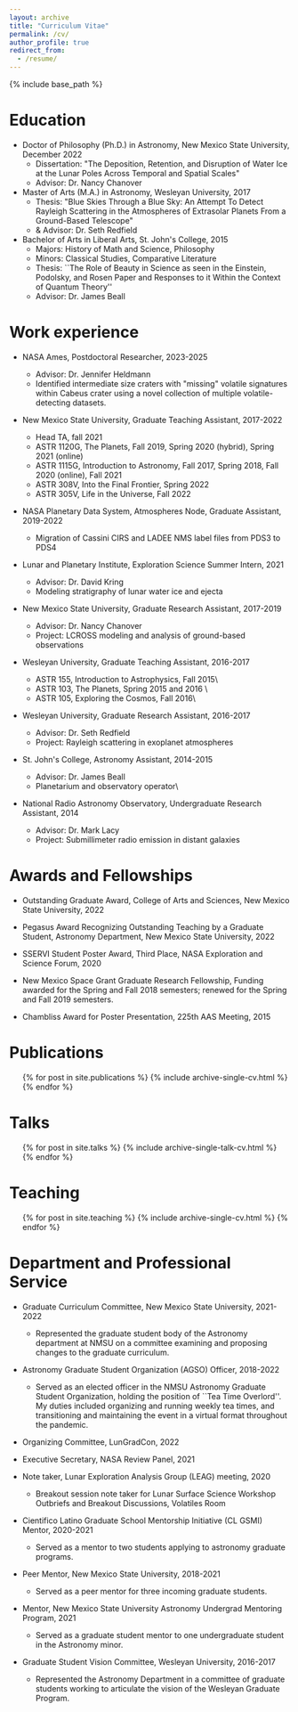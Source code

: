 ```yaml
---
layout: archive
title: "Curriculum Vitae"
permalink: /cv/
author_profile: true
redirect_from:
  - /resume/
---
```


{% include base_path %}

Education
======
* Doctor of Philosophy (Ph.D.) in Astronomy, New Mexico State University, December 2022
  * Dissertation: "The Deposition, Retention, and Disruption of Water Ice at the Lunar Poles Across Temporal and Spatial Scales"
  * Advisor: Dr. Nancy Chanover
* Master of Arts (M.A.) in Astronomy, Wesleyan University, 2017
  * Thesis: "Blue Skies Through a Blue Sky: An Attempt To Detect Rayleigh Scattering in the Atmospheres of Extrasolar Planets From a Ground-Based Telescope"
  * & Advisor: Dr. Seth Redfield
* Bachelor of Arts in Liberal Arts, St. John's College, 2015
  * Majors: History of Math and Science, Philosophy
  * Minors: Classical Studies, Comparative Literature
  * Thesis: ``The Role of Beauty in Science as seen in the Einstein, Podolsky, and  Rosen Paper and Responses to it Within the Context of Quantum Theory''
  * Advisor: Dr. James Beall



Work experience
======
* NASA Ames, Postdoctoral Researcher, 2023-2025
  * Advisor: Dr. Jennifer Heldmann
  * Identified intermediate size craters with "missing" volatile signatures within Cabeus crater using a novel collection of multiple volatile-detecting datasets. 

* New Mexico State University, Graduate Teaching Assistant, 2017-2022
  * Head TA, fall 2021
  * ASTR 1120G, The Planets, Fall 2019, Spring 2020 (hybrid), Spring 2021 (online)
  * ASTR 1115G, Introduction to Astronomy, Fall 2017, Spring 2018, Fall 2020 (online), Fall 2021
  * ASTR 308V, Into the Final Frontier, Spring 2022
  * ASTR 305V, Life in the Universe, Fall 2022

* NASA Planetary Data System, Atmospheres Node, Graduate Assistant, 2019-2022
  * Migration of Cassini CIRS and LADEE NMS label files from PDS3 to PDS4

* Lunar and Planetary Institute, Exploration Science Summer Intern, 2021
  * Advisor: Dr. David Kring
  * Modeling stratigraphy of lunar water ice and ejecta

* New Mexico State University, Graduate Research Assistant, 2017-2019
  * Advisor: Dr. Nancy Chanover
  * Project: LCROSS modeling and analysis of ground-based observations
 
 * Wesleyan University, Graduate Teaching Assistant, 2016-2017
   * ASTR 155, Introduction to Astrophysics, Fall 2015\\
   * ASTR 103, The Planets, Spring 2015 and 2016 \\
   * ASTR 105, Exploring the Cosmos, Fall 2016\\ 
 
 * Wesleyan University, Graduate Research Assistant, 2016-2017
   * Advisor: Dr. Seth Redfield
   * Project: Rayleigh scattering in exoplanet atmospheres 
 
* St. John's College, Astronomy Assistant, 2014-2015
  * Advisor: Dr. James Beall
  * Planetarium and observatory operator\\
 
* National Radio Astronomy Observatory, Undergraduate Research Assistant, 2014
  * Advisor: Dr. Mark Lacy
  * Project: Submillimeter radio emission in distant galaxies
   
Awards and Fellowships
======
* Outstanding Graduate Award, College of Arts and Sciences, New Mexico State University, 2022

* Pegasus Award Recognizing Outstanding Teaching by a Graduate Student, Astronomy Department, New Mexico State University, 2022

* SSERVI Student Poster Award, Third Place, NASA Exploration and Science Forum, 2020

* New Mexico Space Grant Graduate Research Fellowship, Funding awarded for the Spring and Fall 2018 semesters; renewed for the Spring and Fall 2019 semesters. 

* Chambliss Award for Poster Presentation, 225th AAS Meeting, 2015

Publications
======
  <ul>{% for post in site.publications %}
    {% include archive-single-cv.html %}
  {% endfor %}</ul>
  
Talks
======
  <ul>{% for post in site.talks %}
    {% include archive-single-talk-cv.html %}
  {% endfor %}</ul>
  
Teaching
======
  <ul>{% for post in site.teaching %}
    {% include archive-single-cv.html %}
  {% endfor %}</ul>
  
Department and Professional Service
======
* Graduate Curriculum Committee, New Mexico State University, 2021-2022
  * Represented the graduate student body of the Astronomy department at NMSU on a committee examining and proposing changes to the graduate curriculum.
 
* Astronomy Graduate Student Organization (AGSO) Officer, 2018-2022
  * Served as an elected officer in the NMSU Astronomy Graduate Student Organization, holding the position of ``Tea Time Overlord''. My duties included organizing and running weekly tea times, and transitioning and maintaining the event in a virtual format throughout the pandemic. 
 
* Organizing Committee, LunGradCon, 2022

* Executive Secretary, NASA Review Panel, 2021

* Note taker, Lunar Exploration Analysis Group (LEAG) meeting, 2020
  * Breakout session note taker for Lunar Surface Science Workshop Outbriefs and Breakout Discussions, Volatiles Room 

* Cientifico Latino Graduate School Mentorship Initiative (CL GSMI) Mentor, 2020-2021
  * Served as a mentor to two students applying to astronomy graduate programs.
 
* Peer Mentor, New Mexico State University, 2018-2021
  * Served as a peer mentor for three incoming graduate students.
 
* Mentor, New Mexico State University Astronomy Undergrad Mentoring Program, 2021
  * Served as a graduate student mentor to one undergraduate student in the Astronomy minor.
 
 * Graduate Student Vision Committee, Wesleyan University, 2016-2017
   * Represented the Astronomy Department in a committee of graduate students working to articulate the vision of the Wesleyan Graduate Program.
